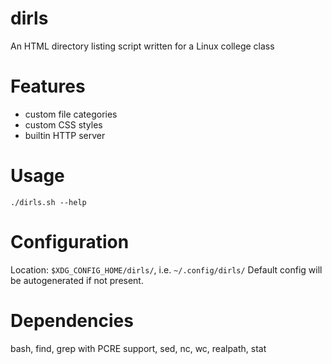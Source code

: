 # dirls
An HTML directory listing script written for a Linux college class

# Features
- custom file categories
- custom CSS styles
- builtin HTTP server

# Usage
```
./dirls.sh --help
```

# Configuration
Location: `$XDG_CONFIG_HOME/dirls/`, i.e. `~/.config/dirls/`
Default config will be autogenerated if not present.

# Dependencies
bash, find, grep with PCRE support, sed, nc, wc, realpath, stat
